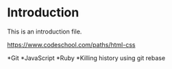 Introduction
==========

This is an introduction file.

https://www.codeschool.com/paths/html-css

*Git
*JavaScript
*Ruby
*Killing history using git rebase